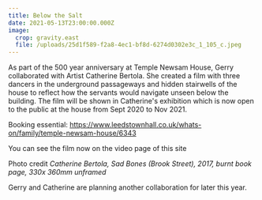 ```yaml
---
title: Below the Salt
date: 2021-05-13T23:00:00.000Z
image:
  crop: gravity.east
  file: /uploads/25d1f589-f2a8-4ec1-bf8d-6274d0302e3c_1_105_c.jpeg
---
```

As part of the 500 year anniversary at Temple Newsam House, Gerry collaborated with Artist Catherine Bertola. She created a film with three dancers in the underground passageways and hidden stairwells of the house to reflect how the servants would navigate unseen below the building.  The film will be shown in Catherine's exhibition which is now open to the public at the house from Sept 2020 to Nov 2021. 

Booking essential: <https://www.leedstownhall.co.uk/whats-on/family/temple-newsam-house/6343>

You can see the film now on the video page of this site

Photo credit *Catherine Bertola, Sad Bones (Brook Street), 2017, burnt book page, 330x 360mm unframed*

Gerry and Catherine are planning another collaboration for later this year.